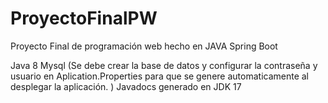 # ProyectoFinalPW
Proyecto Final de programación web hecho en JAVA Spring Boot

Java 8 
Mysql (Se debe crear la base de datos y configurar la contraseña y usuario en Aplication.Properties para que se genere automaticamente al desplegar la aplicación. )
Javadocs generado en JDK 17
